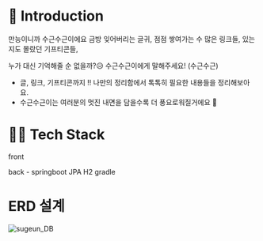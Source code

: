 # 📌 Introduction

만능이니까 수근수근이에요 
금방 잊어버리는 글귀, 점점 쌓여가는 수 많은 링크들, 있는지도 몰랐던 기프티콘들,

누가 대신 기억해줄 순 없을까?😥 수근수근이에게 말해주세요! (수근수근)
- 글, 링크, 기프티콘까지 !! 나만의 정리함에서 톡톡히 필요한 내용들을 정리해보아요.
- 수근수근이는 여러분의 멋진 내면을 담을수록 더 풍요로워질거에요 🙏


# 👨‍💻 Tech Stack
front

back - springboot JPA H2 gradle 



# ERD 설계
![sugeun_DB](https://user-images.githubusercontent.com/77663506/124476472-cf474f00-dddd-11eb-8bdc-8f27d5219818.png)
